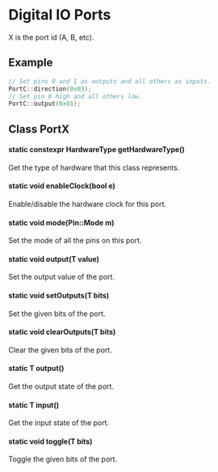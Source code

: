 # Digital IO Ports

X is the port id (A, B, etc).

## Example

```c++
// Set pins 0 and 1 as outputs and all others as inputs.
PortC::direction(0x03);
// Set pin 0 high and all others low.
PortC::output(0x01);
```

## Class PortX

#### static constexpr HardwareType getHardwareType()
Get the type of hardware that this class represents.

#### static void enableClock(bool e)
Enable/disable the hardware clock for this port.

#### static void mode(Pin::Mode m)
Set the mode of all the pins on this port.

#### static void output(T value)
Set the output value of the port.

#### static void setOutputs(T bits)
Set the given bits of the port.

#### static void clearOutputs(T bits)
Clear the given bits of the port.

#### static T output()
Get the output state of the port.

#### static T input()
Get the input state of the port.

#### static void toggle(T bits)
Toggle the given bits of the port.
